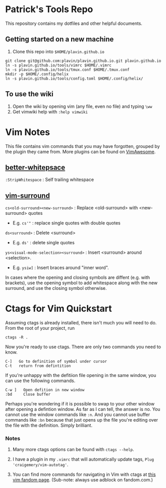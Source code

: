 # Patrick's Tools Repo

This repository contains my dotfiles and other helpful documents. 

## Getting started on a new machine
1. Clone this repo into `$HOME/plavin.github.io`
```
git clone git@github.com:plavin/plavin.github.io.git plavin.github.io
ln -s plavin.github.io/tools/vimrc $HOME/.vimrc
ln -s plavin.github.io/tools/tmux.conf $HOME/.tmux.conf
mkdir -p $HOME/.config/helix
ln -s plavin.github.io/tools/config.toml $HOME/.config/helix/
```

## To use the wiki
1. Open the wiki by opening vim (any file, even no file) and typing `\ww`
2. Get vimwiki help with `:help vimwiki`

# Vim Notes

This file contains vim commands that you may have forgotten, grouped by the plugin they came from. More plugins can be found on [VimAwesome](vimawesome.com).

## [better-whitepsace](https://vimawesome.com/plugin/better-whitespace)

`:StripWhitespace` : Self trailing whitespace

## [vim-surround](https://vimawesome.com/plugin/vim-surround-holy-ground)

`cs<old-surround><new-surround>` : Replace \<old-surround\> with \<new-surround\> quotes
 - E.g. `cs'"` : replace single quotes with double quotes

`ds<surround>` : Delete \<surround\>
 - E.g. `ds'` : delete single quotes

`ys<visual-mode-selection><surround>` : Insert \<surround\> around \<selection\>. 
 - E.g. `ysiw]` : Insert braces around "inner word". 

In cases where the opening and closing symbols are diffent (e.g. with brackets), use the opening symbol to add whitespace along with the new surround, and use the closing symbol otherwise. 

# Ctags for Vim Quickstart

Assuming ctags is already installed, there isn't much you will need to do. From the root of your project, run 

```ctags -R . ```

Now you're ready to use ctags. There are only two commands you need to know.

```
C-]   Go to definition of symbol under cursor
C-t   return from defintition
```

If you're unhappy with the defitiion file opening in the same window, you can use the following commands. 

```
C-w ]   Open defition in new window
:bd     Close buffer
```

Perhaps you're wondering if it is possible to swap to your other window after opening a defintion window. As far as I can tell, the answer is no. You cannot use the window commands like `:n`. And you cannot use buffer commands like `:bn` because that just opens up the file you're editing over the file with the definition. Simply brilliant. 

### Notes
1. Many more ctags options can be found with `ctags --help`. 

2. I have a plugin in my `.vimrc` that will automatically update tags, `Plug 'craigemery/vim-autotag'`.

3. You can find more commands for navigating in Vim with ctags at [this vim fandom page](https://vim.fandom.com/wiki/Browsing_programs_with_tags). (Sub-note: always use adblock on fandom.com.)
